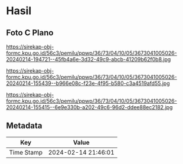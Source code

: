 # Hasil

## Foto C Plano

https://sirekap-obj-formc.kpu.go.id/56c3/pemilu/ppwp/36/73/04/10/05/3673041005026-20240214-194721--45fb4a6e-3d32-49c9-abcb-41209b62f0b8.jpg

https://sirekap-obj-formc.kpu.go.id/56c3/pemilu/ppwp/36/73/04/10/05/3673041005026-20240214-155439--b966e08c-f23e-4f95-b580-c3a4519afd55.jpg

https://sirekap-obj-formc.kpu.go.id/56c3/pemilu/ppwp/36/73/04/10/05/3673041005026-20240214-155415--6e9e330b-a202-49c6-96d2-ddee88ec2182.jpg


## Metadata

| Key        | Value               |
| ---------- | ------------------- |
| Time Stamp | 2024-02-14 21:46:01 |



